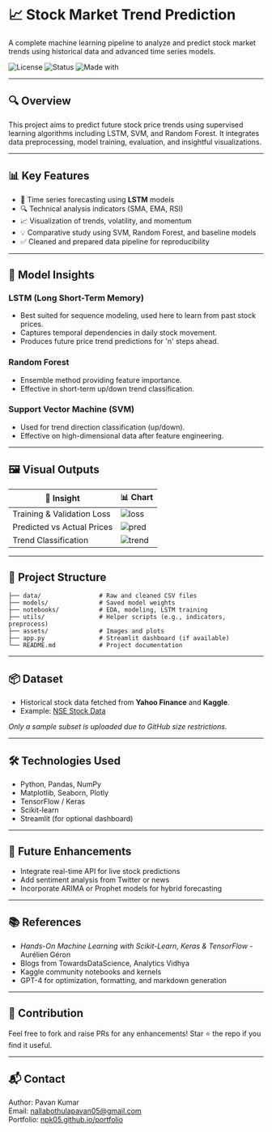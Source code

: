 # 📈 Stock Market Trend Prediction

A complete machine learning pipeline to analyze and predict stock market trends using historical data and advanced time series models.

![License](https://img.shields.io/badge/license-MIT-green.svg)
![Status](https://img.shields.io/badge/status-Production-blue.svg)
![Made with](https://img.shields.io/badge/Made%20with-Python-orange.svg)

---

## 🔍 Overview

This project aims to predict future stock price trends using supervised learning algorithms including LSTM, SVM, and Random Forest. It integrates data preprocessing, model training, evaluation, and insightful visualizations.

---

## 📊 Key Features

- 📅 Time series forecasting using **LSTM** models
- 🔍 Technical analysis indicators (SMA, EMA, RSI)
- 📈 Visualization of trends, volatility, and momentum
- 💡 Comparative study using SVM, Random Forest, and baseline models
- ✅ Cleaned and prepared data pipeline for reproducibility

---

## 🧠 Model Insights

### LSTM (Long Short-Term Memory)
- Best suited for sequence modeling, used here to learn from past stock prices.
- Captures temporal dependencies in daily stock movement.
- Produces future price trend predictions for 'n' steps ahead.

### Random Forest
- Ensemble method providing feature importance.
- Effective in short-term up/down trend classification.

### Support Vector Machine (SVM)
- Used for trend direction classification (up/down).
- Effective on high-dimensional data after feature engineering.

---

## 🖼️ Visual Outputs

| 📌 Insight                  | 📊 Chart |
|----------------------------|----------|
| Training & Validation Loss | ![loss](assets/loss_plot.png) |
| Predicted vs Actual Prices | ![pred](assets/prediction_vs_actual.png) |
| Trend Classification       | ![trend](assets/trend_classification.png) |

---

## 📁 Project Structure

```
├── data/                # Raw and cleaned CSV files
├── models/              # Saved model weights
├── notebooks/           # EDA, modeling, LSTM training
├── utils/               # Helper scripts (e.g., indicators, preprocess)
├── assets/              # Images and plots
├── app.py               # Streamlit dashboard (if available)
└── README.md            # Project documentation
```

---

## 📦 Dataset

- Historical stock data fetched from **Yahoo Finance** and **Kaggle**.
- Example: [NSE Stock Data](https://www.kaggle.com/datasets/)

*Only a sample subset is uploaded due to GitHub size restrictions.*

---

## 🛠️ Technologies Used

- Python, Pandas, NumPy
- Matplotlib, Seaborn, Plotly
- TensorFlow / Keras
- Scikit-learn
- Streamlit (for optional dashboard)

---

## 🤖 Future Enhancements

- Integrate real-time API for live stock predictions
- Add sentiment analysis from Twitter or news
- Incorporate ARIMA or Prophet models for hybrid forecasting

---

## 📚 References

- *Hands-On Machine Learning with Scikit-Learn, Keras & TensorFlow* - Aurélien Géron
- Blogs from TowardsDataScience, Analytics Vidhya
- Kaggle community notebooks and kernels
- GPT-4 for optimization, formatting, and markdown generation

---

## 🙌 Contribution

Feel free to fork and raise PRs for any enhancements! Star ⭐ the repo if you find it useful.

---

## 📬 Contact

Author: Pavan Kumar  
Email: [nallabothulapavan05@gmail.com](mailto:nallabothulapavan05@gmail.com)  
Portfolio: [npk05.github.io/portfolio](https://npk05.github.io/portfolio)